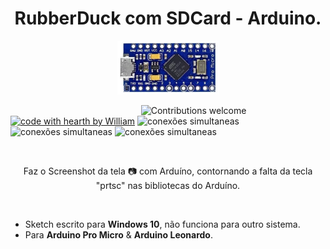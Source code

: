 <h1 align="center">RubberDuck com SDCard - Arduino.</h1>

<p align="center">
 <img alt="digispark" src="https://github.com/Fincao/PrintScreen-Arduino/blob/master/img/pro%20micro.png" width="162px">
</p>

&nbsp;&nbsp;&nbsp;&nbsp;&nbsp;&nbsp;&nbsp;&nbsp;&nbsp;&nbsp;&nbsp;&nbsp;&nbsp;&nbsp;&nbsp;&nbsp;&nbsp;&nbsp;&nbsp;&nbsp;&nbsp;&nbsp;&nbsp;&nbsp;&nbsp;&nbsp;&nbsp;&nbsp;&nbsp;&nbsp;&nbsp;&nbsp;&nbsp;&nbsp;&nbsp;&nbsp;&nbsp;&nbsp;&nbsp;&nbsp;&nbsp;&nbsp;&nbsp;&nbsp;&nbsp;&nbsp;&nbsp;&nbsp;&nbsp;&nbsp;&nbsp;&nbsp;
![Contributions welcome](https://img.shields.io/badge/contributions-welcome-green.svg)
[![code with hearth by William](https://img.shields.io/badge/<%5C>%20with%20♥%20by-Will-red)](https://github.com/Fincao)
![conexões simultaneas](https://img.shields.io/badge/10-Windows-blue?logo=Windows&style=flat)
![conexões simultaneas](https://img.shields.io/badge/OSX-Apple-lightgrey?logo=Apple&style=flat)
![conexões simultaneas](https://img.shields.io/badge/Linux-OS-blue?logo=Linux&style=flat)

<br>
<p align="center">
Faz o Screenshot da tela 📷 com Arduíno, contornando a falta da tecla "prtsc" nas bibliotecas do Arduíno.
</p>

<br>

 - Sketch escrito para **Windows 10**, não funciona para outro sistema.
 - Para **Arduino Pro Micro**  &  **Arduino Leonardo**.
 
 <br>
